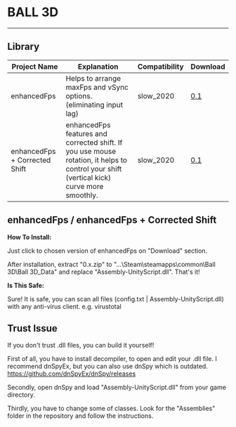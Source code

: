 # BALL 3D

---

## Library

| Project Name       | Explanation                             | Compatibility  | Download                  |
|-----------------|--------------------------------------|----------------|----------------------------|
| enhancedFps | Helps to arrange maxFps and vSync options. (eliminating input lag) | slow_2020       | [0.1](https://github.com/yoareh/ball3d/raw/main/enhancedFps/0.1/0.1.zip) |
| enhancedFps + Corrected Shift | enhancedFps features and corrected shift. If you use mouse rotation, it helps to control your shift (vertical kick) curve more smoothly. | slow_2020       | [0.1](https://github.com/yoareh/ball3d/raw/main/enhancedFps/0.1[shiftcorrected]/0.1[shiftcorrected].zip) |

## enhancedFps / enhancedFps + Corrected Shift
**How To Install:**

Just click to chosen version of enhancedFps on "Download" section.

After installation, extract "0.x.zip" to "...\Steam\steamapps\common\Ball 3D\Ball 3D_Data" and replace "Assembly-UnityScript.dll". That's it!

**Is This Safe:**

Sure! It is safe, you can scan all files (config.txt | Assembly-UnityScript.dll) with any anti-virus client. e.g. virustotal

## Trust Issue
If you don't trust .dll files, you can build it yourself!

First of all, you have to install decompiler, to open and edit your .dll file. I recommend dnSpyEx, but you can also use dnSpy which is outdated.
https://github.com/dnSpyEx/dnSpy/releases

Secondly, open dnSpy and load "Assembly-UnityScript.dll" from your game directory.

Thirdly, you have to change some of classes. Look for the "Assemblies" folder in the repository and follow the instructions. 

